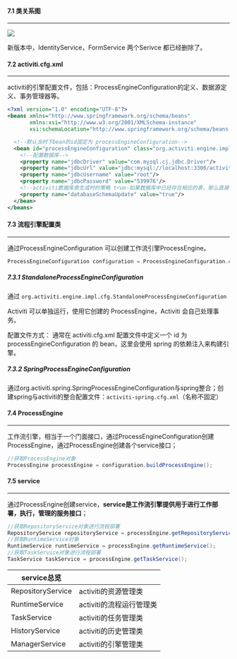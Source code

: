 #### 7.1 类关系图

---

![](https://tva1.sinaimg.cn/large/008i3skNgy1gybyuokbb8j30zk0bkdi1.jpg)

新版本中，IdentityService，FormService 两个Serivce 都已经删除了。

#### 7.2 activiti.cfg.xml

---

activiti的引擎配置文件，包括：ProcessEngineConfiguration的定义、数据源定义、事务管理器等。

```xml
<?xml version="1.0" encoding="UTF-8"?>
<beans xmlns="http://www.springframework.org/schema/beans"
       xmlns:xsi="http://www.w3.org/2001/XMLSchema-instance"
       xsi:schemaLocation="http://www.springframework.org/schema/beans http://www.springframework.org/schema/beans/spring-beans.xsd">

  <!--默认当时下bean的id固定为 processEngineConfiguration-->
  <bean id="processEngineConfiguration" class="org.activiti.engine.impl.cfg.StandaloneProcessEngineConfiguration">
    <!--配置数据库-->
    <property name="jdbcDriver" value="com.mysql.cj.jdbc.Driver"/>
    <property name="jdbcUrl" value="jdbc:mysql://localhost:3306/activiti"/>
    <property name="jdbcUsername" value="root"/>
    <property name="jdbcPassword" value="539976"/>
    <!--activiti数据库表生成时的策略 true-如果数据库中已经存在相应的表，那么直接使用，不存在则创建-->
    <property name="databaseSchemaUpdate" value="true"/>
  </bean>
</beans>
```

#### 7.3 流程引擎配置类

---

通过ProcessEngineConfiguration 可以创建工作流引擎ProcessEngine。

```java
ProcessEngineConfiguration configuration = ProcessEngineConfiguration.createProcessEngineConfigurationFromResource("activiti.cfg.xml");
```

##### 7.3.1 StandaloneProcessEngineConfiguration

通过 `org.activiti.engine.impl.cfg.StandaloneProcessEngineConfiguration`

Activiti 可以单独运行，使用它创建的 ProcessEngine，Activiti 会自己处理事务。

配置文件方式：
通常在 activiti.cfg.xml 配置文件中定义一个 id 为 processEngineConfiguration 的 bean，这里会使用 spring 的依赖注入来构建引擎。

##### 7.3.2 SpringProcessEngineConfiguration

通过org.activiti.spring.SpringProcessEngineConfiguration与spring整合；创建spring与activiti的整合配置文件：`activiti-spring.cfg.xml`（名称不固定）

#### 7.4 ProcessEngine

---

工作流引擎，相当于一个门面接口，通过ProcessEngineConfiguration创建ProcessEngine，通过ProcessEngine创建各个service接口；

```java
//获取ProcessEngine对象
ProcessEngine processEngine = configuration.buildProcessEngine();
```

#### 7.5 service

---

通过ProcessEngine创建service，**service是工作流引擎提供用于进行工作部署，执行，管理的服务接口**；

```java
//获取RepositoryService对象进行流程部署
RepositoryService repositoryService = processEngine.getRepositoryService();
//获取RuntimeService对象
RuntimeService runtimeService = processEngine.getRuntimeService();
//获取TaskService对象进行流程部署
TaskService taskService = processEngine.getTaskService();
```

| service总览       |                          |
| ----------------- | ------------------------ |
| RepositoryService | activiti的资源管理类     |
| RuntimeService    | activiti的流程运行管理类 |
| TaskService       | activiti的任务管理类     |
| HistoryService    | activiti的历史管理类     |
| ManagerService    | activiti的引擎管理类     |